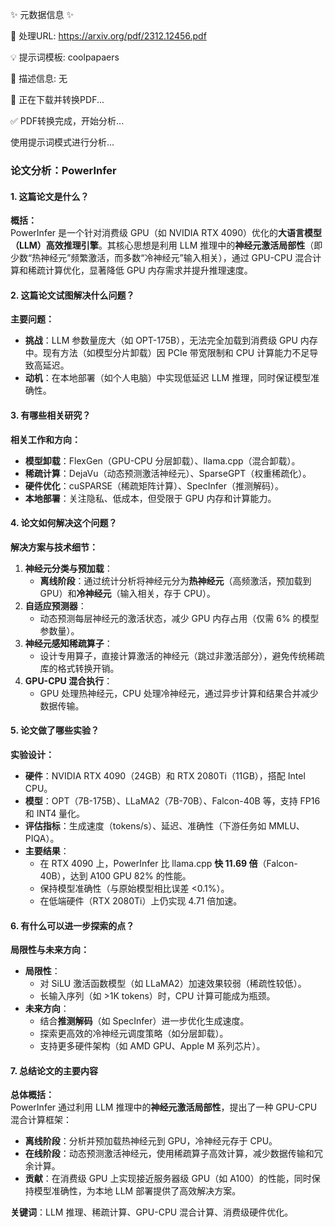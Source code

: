 ✨ 元数据信息 ✨

📄 处理URL: https://arxiv.org/pdf/2312.12456.pdf

💡 提示词模板: coolpapaers

📝 描述信息: 无

🚀 正在下载并转换PDF...

✅ PDF转换完成，开始分析...

使用提示词模式进行分析...
### **论文分析：PowerInfer**

#### **1. 这篇论文是什么？**  
**概括：**  
PowerInfer 是一个针对消费级 GPU（如 NVIDIA RTX 4090）优化的**大语言模型（LLM）高效推理引擎**。其核心思想是利用 LLM 推理中的**神经元激活局部性**（即少数“热神经元”频繁激活，而多数“冷神经元”输入相关），通过 GPU-CPU 混合计算和稀疏计算优化，显著降低 GPU 内存需求并提升推理速度。  

#### **2. 这篇论文试图解决什么问题？**  
**主要问题：**  
- **挑战**：LLM 参数量庞大（如 OPT-175B），无法完全加载到消费级 GPU 内存中。现有方法（如模型分片卸载）因 PCIe 带宽限制和 CPU 计算能力不足导致高延迟。  
- **动机**：在本地部署（如个人电脑）中实现低延迟 LLM 推理，同时保证模型准确性。  

#### **3. 有哪些相关研究？**  
**相关工作和方向：**  
- **模型卸载**：FlexGen（GPU-CPU 分层卸载）、llama.cpp（混合卸载）。  
- **稀疏计算**：DejaVu（动态预测激活神经元）、SparseGPT（权重稀疏化）。  
- **硬件优化**：cuSPARSE（稀疏矩阵计算）、SpecInfer（推测解码）。  
- **本地部署**：关注隐私、低成本，但受限于 GPU 内存和计算能力。  

#### **4. 论文如何解决这个问题？**  
**解决方案与技术细节：**  
1. **神经元分类与预加载**：  
   - **离线阶段**：通过统计分析将神经元分为**热神经元**（高频激活，预加载到 GPU）和**冷神经元**（输入相关，存于 CPU）。  
2. **自适应预测器**：  
   - 动态预测每层神经元的激活状态，减少 GPU 内存占用（仅需 6% 的模型参数量）。  
3. **神经元感知稀疏算子**：  
   - 设计专用算子，直接计算激活的神经元（跳过非激活部分），避免传统稀疏库的格式转换开销。  
4. **GPU-CPU 混合执行**：  
   - GPU 处理热神经元，CPU 处理冷神经元，通过异步计算和结果合并减少数据传输。  

#### **5. 论文做了哪些实验？**  
**实验设计：**  
- **硬件**：NVIDIA RTX 4090（24GB）和 RTX 2080Ti（11GB），搭配 Intel CPU。  
- **模型**：OPT（7B-175B）、LLaMA2（7B-70B）、Falcon-40B 等，支持 FP16 和 INT4 量化。  
- **评估指标**：生成速度（tokens/s）、延迟、准确性（下游任务如 MMLU、PIQA）。  
- **主要结果**：  
  - 在 RTX 4090 上，PowerInfer 比 llama.cpp **快 11.69 倍**（Falcon-40B），达到 A100 GPU 82% 的性能。  
  - 保持模型准确性（与原始模型相比误差 <0.1%）。  
  - 在低端硬件（RTX 2080Ti）上仍实现 4.71 倍加速。  

#### **6. 有什么可以进一步探索的点？**  
**局限性与未来方向：**  
- **局限性**：  
  - 对 SiLU 激活函数模型（如 LLaMA2）加速效果较弱（稀疏性较低）。  
  - 长输入序列（如 >1K tokens）时，CPU 计算可能成为瓶颈。  
- **未来方向**：  
  - 结合**推测解码**（如 SpecInfer）进一步优化生成速度。  
  - 探索更高效的冷神经元调度策略（如分层卸载）。  
  - 支持更多硬件架构（如 AMD GPU、Apple M 系列芯片）。  

#### **7. 总结论文的主要内容**  
**总体概括：**  
PowerInfer 通过利用 LLM 推理中的**神经元激活局部性**，提出了一种 GPU-CPU 混合计算框架：  
- **离线阶段**：分析并预加载热神经元到 GPU，冷神经元存于 CPU。  
- **在线阶段**：动态预测激活神经元，使用稀疏算子高效计算，减少数据传输和冗余计算。  
- **贡献**：在消费级 GPU 上实现接近服务器级 GPU（如 A100）的性能，同时保持模型准确性，为本地 LLM 部署提供了高效解决方案。  

**关键词**：LLM 推理、稀疏计算、GPU-CPU 混合计算、消费级硬件优化。